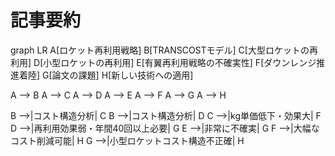 # 記事要約
graph LR
A[ロケット再利用戦略]
B[TRANSCOSTモデル]
C[大型ロケットの再利用]
D[小型ロケットの再利用]
E[有翼再利用戦略の不確実性]
F[ダウンレンジ推進着陸]
G[論文の課題]
H[新しい技術への適用]

A --> B
A --> C
A --> D
A --> E
A --> F
A --> G
A --> H

B -->|コスト構造分析| C
B -->|コスト構造分析| D
C -->|kg単価低下・効果大| F
D -->|再利用効果弱・年間40回以上必要| G
E -->|非常に不確実| G
F -->|大幅なコスト削減可能| H
G -->|小型ロケットコスト構造不正確| H
